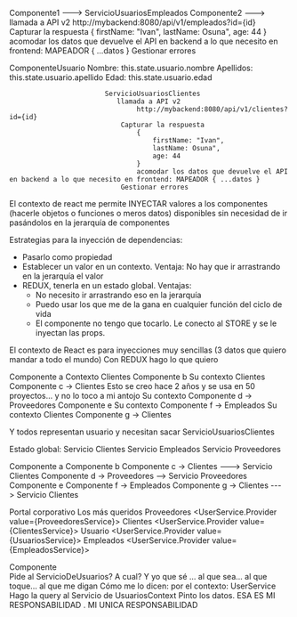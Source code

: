 
Componente1     --->
                            ServicioUsuariosEmpleados
Componente2     --->            llamada a API v2
                                    http://mybackend:8080/api/v1/empleados?id={id}
                                Capturar la respuesta
                                    {
                                        firstName: "Ivan",
                                        lastName: Osuna",
                                        age: 44
                                    }
                                    acomodar los datos que devuelve el API en backend a lo que necesito en frontend: MAPEADOR { ...datos }
                                Gestionar errores


ComponenteUsuario
    Nombre: this.state.usuario.nombre
    Apellidos: this.state.usuario.apellido
    Edad: this.state.usuario.edad


                            ServicioUsuariosClientes
                               llamada a API v2
                                    http://mybackend:8080/api/v1/clientes?id={id}
                                Capturar la respuesta
                                    {
                                        firstName: "Ivan",
                                        lastName: Osuna",
                                        age: 44
                                    }
                                    acomodar los datos que devuelve el API en backend a lo que necesito en frontend: MAPEADOR { ...datos }
                                Gestionar errores

El contexto de react me permite INYECTAR valores a los componentes (hacerle objetos o funciones o meros datos) 
disponibles sin necesidad de ir pasándolos en la jerarquía de componentes

Estrategias para la inyección de dependencias:
- Pasarlo como propiedad
- Establecer un valor en un contexto. Ventaja: No hay que ir arrastrando en la jerarquía el valor
- REDUX, tenerla en un estado global. Ventajas: 
  - No necesito ir arrastrando eso en la jerarquía
  - Puedo usar los que me de la gana en cualquier función del ciclo de vida
  - El componente no tengo que tocarlo. Le conecto al STORE y se le inyectan las props.

El contexto de React es para inyecciones muy sencillas (3 datos que quiero mandar a todo el mundo)
Con REDUX hago lo que quiero

Componente a
Contexto Clientes
    Componente b
        Su contexto Clientes
            Componente c -> Clientes Esto se creo hace 2 años y se usa en 50 proyectos... y no lo toco a mi antojo
        Su contexto
            Componente d -> Proveedores
    Componente e
        Su contexto
            Componente f -> Empleados
        Su contexto Clientes
            Componente g -> Clientes

Y todos representan usuario y necesitan sacar ServicioUsuariosClientes

Estado global:
    Servicio Clientes
    Servicio Empleados
    Servicio Proveedores

Componente a
    Componente b
            Componente c -> Clientes  --->  Servicio Clientes
            Componente d -> Proveedores --> Servicio Proveedores
    Componente e
            Componente f -> Empleados
            Componente g -> Clientes --->  Servicio Clientes






Portal corporativo
    Los más queridos
        Proveedores
            <UserService.Provider value={ProveedoresService}>
                <UserList>
            </UserService>
        Clientes
            <UserService.Provider value={ClientesService}>
                <UserList>
            </UserService>
        Usuario
            <UserService.Provider value={UsuariosService}>
                <UserList>
            </UserService>
        Empleados
            <UserService.Provider value={EmpleadosService}>
                <UserList>
            </UserService>

Componente <UserList>  
    Pide al ServicioDeUsuarios? A cual? Y yo que sé ... al que sea... al que toque... al que me digan
    Cómo me lo dicen: por el contexto: UserService
    Hago la query al Servicio de UsuariosContext
    Pinto los datos. ESA ES MI RESPONSABILIDAD . MI UNICA RESPONSABILIDAD
